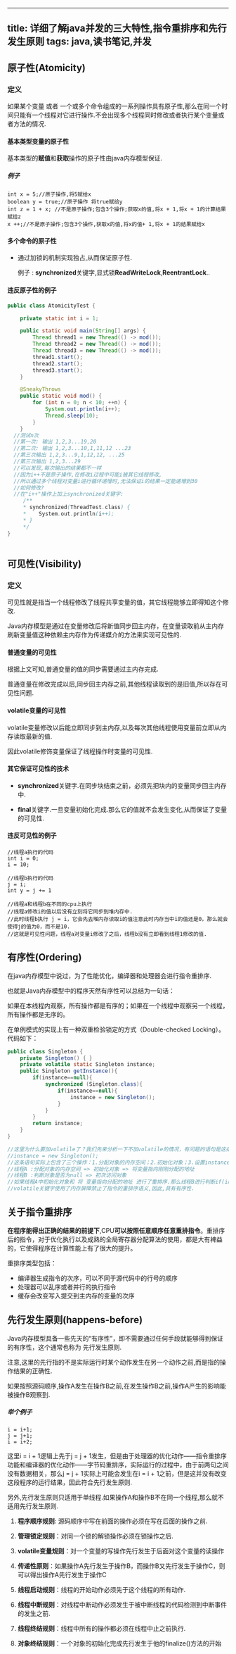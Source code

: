 
---
title: 详细了解java并发的三大特性,指令重排序和先行发生原则
tags: java,读书笔记,并发
---

## 原子性(Atomicity)

### 定义

如果某个变量 或者 一个或多个命令组成的一系列操作具有原子性,那么在同一个时间只能有一个线程对它进行操作.不会出现多个线程同时修改或者执行某个变量或者方法的情况.


#### 基本类型变量的原子性

基本类型的**赋值**和**获取**操作的原子性由java内存模型保证.


##### 例子

```
int x = 5;//原子操作,将5赋给x
boolean y = true;//原子操作 将true赋给y
int z = 1 + x; //不是原子操作;包含3个操作;获取x的值,将x + 1,将x + 1的计算结果赋给z
x ++;//不是原子操作;包含3个操作,获取x的值,将x的值+ 1,将x + 1的结果赋给x
```

#### 多个命令的原子性

* 通过加锁的机制实现独占,从而保证原子性.

  例子 : **synchronized**关键字,显式锁**ReadWriteLock**,**ReentrantLock**..

#### 违反原子性的例子

```java
public class AtomicityTest {

    private static int i = 1;

    public static void main(String[] args) {
        Thread thread1 = new Thread(() -> mod());
        Thread thread2 = new Thread(() -> mod());
        Thread thread3 = new Thread(() -> mod());
        thread1.start();
        thread2.start();
        thread3.start();
    }

    @SneakyThrows
    public static void mod() {
        for (int n = 0; n < 10; ++n) {
            System.out.println(i++);
            Thread.sleep(10);
        }
    }
  //测试n次
  //第一次: 输出 1,2,3...19,20
  //第二次: 输出 1,2,3...10,1,11,12 ...23
  //第三次输出 1,2,3...9,1,12,12, ...25
  //第三次输出 1,2,3...29
  //可以发现,每次输出的结果都不一样
  //因为i++不是原子操作,在修改i过程中可能i被其它线程修改,
  //所以通过多个线程对变量i进行循环递增时,无法保证i的结果一定能递增到30
  //如何修改?
  //在"i++"操作上加上synchronized关键字:
     /**
     * synchronized(ThreadTest.class) {
     *    System.out.println(i++);
     * }
     */
}
	
```

## 可见性(Visibility)

### 定义

可见性就是指当一个线程修改了线程共享变量的值，其它线程能够立即得知这个修改.

Java内存模型是通过在变量修改后将新值同步回主内存，在变量读取前从主内存刷新变量值这种依赖主内存作为传递媒介的方法来实现可见性的.

#### 普通变量的可见性

根据上文可知,普通变量的值的同步需要通过主内存完成.

普通变量在修改完成以后,同步回主内存之前,其他线程读取到的是旧值,所以存在可见性问题.

#### volatile变量的可见性

volatile变量修改以后能立即同步到主内存,以及每次其他线程使用变量前立即从内存读取最新的值.

因此volatile修饰变量保证了线程操作时变量的可见性.

#### 其它保证可见性的技术

* **synchronized**关键字.在同步块结束之前，必须先把块内的变量同步回主内存中.

* **final**关键字.一旦变量初始化完成.那么它的值就不会发生变化,从而保证了变量的可见性.

  

#### 违反可见性的例子 

```
//线程a执行的代码
int i = 0;
i = 10;

//线程b执行的代码
j = i;
int y = j += 1

//线程a和线程b在不同的cpu上执行
//线程a修改i的值以后没有立刻将它同步到堆内存中.
//此时线程b执行 j = i，它会先去堆内存读取i的值注意此时内存当中i的值还是0，那么就会使得j的值为0，而不是10.
//这就是可见性问题，线程a对变量i修改了之后，线程b没有立即看到线程1修改的值.
```

  

## 有序性(Ordering)

在java内存模型中说过，为了性能优化，编译器和处理器会进行指令重排序.

也就是Java内存模型中的程序天然有序性可以总结为一句话：

如果在本线程内观察，所有操作都是有序的；如果在一个线程中观察另一个线程，所有操作都是无序的。

在单例模式的实现上有一种双重检验锁定的方式（Double-checked Locking）。代码如下：

```java
public class Singleton {
    private Singleton() { }
    private volatile static Singleton instance;
    public Singleton getInstance(){
        if(instance==null){
            synchronized (Singleton.class){
                if(instance==null){
                    instance = new Singleton();
                }
            }
        }
        return instance;
    }
}

//这里为什么要加volatile了？我们先来分析一下不加volatile的情况，有问题的语句是这条：
//instance = new Singleton();
//这条语句实际上包含了三个操作：1.分配对象的内存空间；2.初始化对象；3.设置instance指向刚分配的内存地址。但由于存在重排序的问题，可能有以下的执行顺序:
//线程A :分配对象的内存空间 => 初始化对象 => 将变量指向刚刚分配的地址
//线程B :判断对象是否为null => 初次访问对象
//如果线程A中初始化对象和 将 变量指向分配的地址 进行了重排序.那么线程B进行判断if(instance==null)时就会为true，而实际上这个instance并没有初始化成功，显而易见对线程B来说之后的操作就会是错得
//volatile关键字使用了内存屏障禁止了指令的重排序语义,因此,具有有序性.
```

## 关于指令重排序

**在程序能得出正确的结果的前提下**,CPU**可以按照任意顺序任意重排指令**。重排序后的指令，对于优化执行以及成熟的全局寄存器分配算法的使用，都是大有裨益的，它使得程序在计算性能上有了很大的提升。

重排序类型包括：

- 编译器生成指令的次序，可以不同于源代码中的行号的顺序
- 处理器可以乱序或者并行的执行指令
- 缓存会改变写入提交到主内存的变量的次序



## 先行发生原则(happens-before) 

Java内存模型具备一些先天的“有序性”，即不需要通过任何手段就能够得到保证的有序性，这个通常也称为 先行发生原则.

注意,这里的先行指的不是实际运行时某个动作发生在另一个动作之前,而是指的操作结果的正确性.

如果按照源码顺序,操作A发生在操作B之前,在发生操作B之前,操作A产生的影响能被操作B观察到.

##### 举个例子

```
i = i+1;
j = j+1;
i = i+2;
```

这里i = i + 1逻辑上先于j = j + 1发生，但是由于处理器的优化动作——指令重排序功能和编译器的优化动作——字节码重排序，实际运行的过程中，由于前两句之间没有数据相关，那么j = j + 1实际上可能会发生在i = i + 1之前，但是这并没有改变这段程序的运行结果，因此符合先行发生原则.

另外,先行发生原则只适用于单线程.如果操作A和操作B不在同一个线程,那么就不适用先行发生原则.

1. **程序顺序规则**: 源码顺序中写在前面的操作必须在写在后面的操作之前.

2. **管理锁定规则**：对同一个锁的解锁操作必须在锁操作之后.

3. **volatile变量规则**：对一个变量的写操作先行发生于后面对这个变量的读操作

4. **传递性原则**：如果操作A先行发生于操作B，而操作B又先行发生于操作C，则可以得出操作A先行发生于操作C

5. **线程启动规则**：线程的开始动作必须先于这个线程的所有动作.

6. **线程中断规则**：对线程中断动作必须发生于被中断线程的代码检测到中断事件的发生之前.

7. **线程终结规则**：线程中所有的操作都必须在线程中止之前执行.

8. **对象终结规则**：一个对象的初始化完成先行发生于他的finalize()方法的开始


